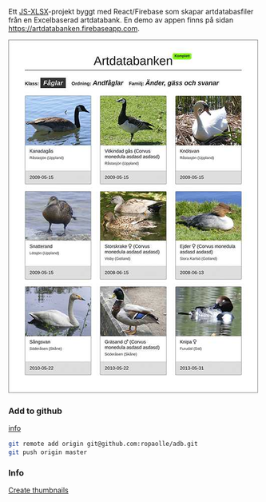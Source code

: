 Ett [JS-XLSX](https://github.com/SheetJS/js-xlsx)-projekt byggt med React/Firebase som skapar artdatabasfiler från en Excelbaserad artdatabank. En demo av appen finns på sidan https://artdatabanken.firebaseapp.com.

![Example](/data/example-small.jpg)

### Add to github 
[info](https://help.github.com/articles/adding-an-existing-project-to-github-using-the-command-line/)
``` bash
git remote add origin git@github.com:ropaolle/adb.git
git push origin master
```

### Info
[Create thumbnails](https://github.com/firebase/functions-samples/blob/master/generate-thumbnail/functions/index.js)
